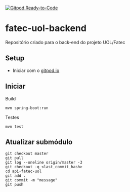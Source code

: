 [![Gitpod Ready-to-Code](https://img.shields.io/badge/Gitpod-Ready--to--Code-blue?logo=gitpod)](https://gitpod.io/#https://github.com/fabsvas/fatec-uol-backend)

# fatec-uol-backend
Repositório criado para o back-end do projeto UOL/Fatec

## Setup
- Iniciar com o [gitpod.io](https://gitpod.io/#https://github.com/fabsvas/fatec-uol-backend)

## Iniciar
Build
```
mvn spring-boot:run
```
Testes
```
mvn test
```

## Atualizar submódulo 
```
git checkout master
git pull
git log --oneline origin/master -3
git checkout -q <last_commit_hash>
cd api-fatec-uol
git add .
git commit -m "message"
git push
```


